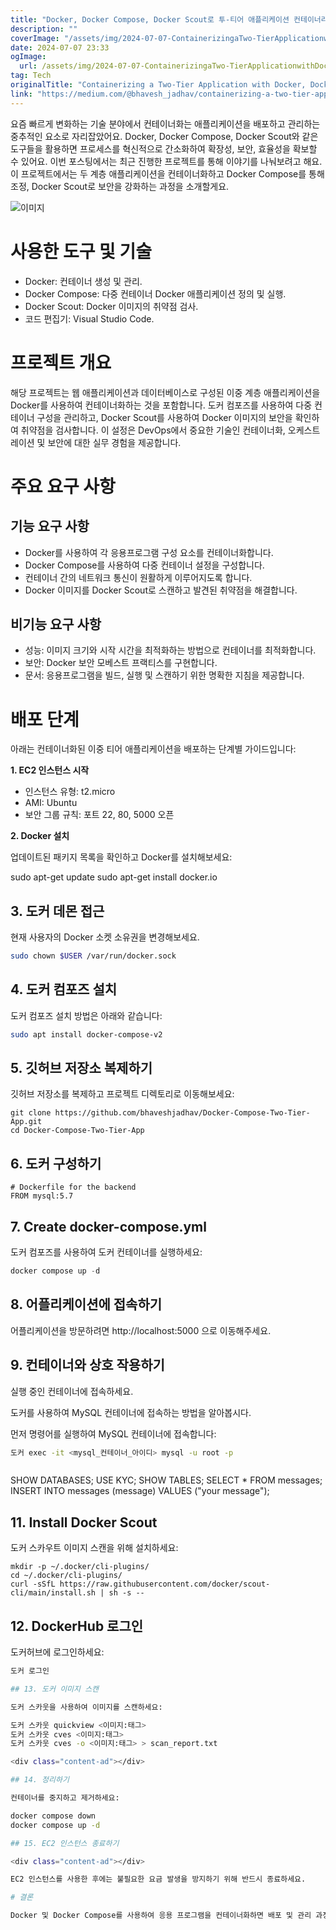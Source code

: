 ```yaml
---
title: "Docker, Docker Compose, Docker Scout로 투-티어 애플리케이션 컨테이너라이징 하는 방법"
description: ""
coverImage: "/assets/img/2024-07-07-ContainerizingaTwo-TierApplicationwithDockerDockerComposeandDockerScout_0.png"
date: 2024-07-07 23:33
ogImage: 
  url: /assets/img/2024-07-07-ContainerizingaTwo-TierApplicationwithDockerDockerComposeandDockerScout_0.png
tag: Tech
originalTitle: "Containerizing a Two-Tier Application with Docker, Docker Compose, and Docker Scout"
link: "https://medium.com/@bhavesh_jadhav/containerizing-a-two-tier-application-with-docker-docker-compose-and-docker-scout-a60c2e41d96b"
---
```



요즘 빠르게 변화하는 기술 분야에서 컨테이너화는 애플리케이션을 배포하고 관리하는 중추적인 요소로 자리잡았어요. Docker, Docker Compose, Docker Scout와 같은 도구들을 활용하면 프로세스를 혁신적으로 간소화하여 확장성, 보안, 효율성을 확보할 수 있어요. 이번 포스팅에서는 최근 진행한 프로젝트를 통해 이야기를 나눠보려고 해요. 이 프로젝트에서는 두 계층 애플리케이션을 컨테이너화하고 Docker Compose를 통해 조정, Docker Scout로 보안을 강화하는 과정을 소개할게요.

![이미지](/assets/img/2024-07-07-ContainerizingaTwo-TierApplicationwithDockerDockerComposeandDockerScout_0.png)

# 사용한 도구 및 기술

- Docker: 컨테이너 생성 및 관리.
- Docker Compose: 다중 컨테이너 Docker 애플리케이션 정의 및 실행.
- Docker Scout: Docker 이미지의 취약점 검사.
- 코드 편집기: Visual Studio Code.

<div class="content-ad"></div>

# 프로젝트 개요

해당 프로젝트는 웹 애플리케이션과 데이터베이스로 구성된 이중 계층 애플리케이션을 Docker를 사용하여 컨테이너화하는 것을 포함합니다. 도커 컴포즈를 사용하여 다중 컨테이너 구성을 관리하고, Docker Scout를 사용하여 Docker 이미지의 보안을 확인하여 취약점을 검사합니다. 이 설정은 DevOps에서 중요한 기술인 컨테이너화, 오케스트레이션 및 보안에 대한 실무 경험을 제공합니다.

# 주요 요구 사항

## 기능 요구 사항

<div class="content-ad"></div>

- Docker를 사용하여 각 응용프로그램 구성 요소를 컨테이너화합니다.
- Docker Compose를 사용하여 다중 컨테이너 설정을 구성합니다.
- 컨테이너 간의 네트워크 통신이 원활하게 이루어지도록 합니다.
- Docker 이미지를 Docker Scout로 스캔하고 발견된 취약점을 해결합니다.

## 비기능 요구 사항

- 성능: 이미지 크기와 시작 시간을 최적화하는 방법으로 컨테이너를 최적화합니다.
- 보안: Docker 보안 모베스트 프랙티스를 구현합니다.
- 문서: 응용프로그램을 빌드, 실행 및 스캔하기 위한 명확한 지침을 제공합니다.

# 배포 단계

<div class="content-ad"></div>

아래는 컨테이너화된 이중 티어 애플리케이션을 배포하는 단계별 가이드입니다:

**1. EC2 인스턴스 시작**

- 인스턴스 유형: t2.micro
- AMI: Ubuntu
- 보안 그룹 규칙: 포트 22, 80, 5000 오픈

**2. Docker 설치**

<div class="content-ad"></div>

업데이트된 패키지 목록을 확인하고 Docker를 설치해보세요:


sudo apt-get update
sudo apt-get install docker.io


## 3. 도커 데몬 접근

현재 사용자의 Docker 소켓 소유권을 변경해보세요.

<div class="content-ad"></div>

```bash
sudo chown $USER /var/run/docker.sock
```

## 4. 도커 컴포즈 설치

도커 컴포즈 설치 방법은 아래와 같습니다:

```bash
sudo apt install docker-compose-v2
```

<div class="content-ad"></div>

## 5. 깃허브 저장소 복제하기

깃허브 저장소를 복제하고 프로젝트 디렉토리로 이동해보세요:

```shell
git clone https://github.com/bhaveshjadhav/Docker-Compose-Two-Tier-App.git
cd Docker-Compose-Two-Tier-App
```

## 6. 도커 구성하기

<div class="content-ad"></div>

```docker
# Dockerfile for the backend
FROM mysql:5.7
```

## 7. Create docker-compose.yml

도커 컴포즈를 사용하여 도커 컨테이너를 실행하세요:

```js
docker compose up -d
```

<div class="content-ad"></div>

## 8. 어플리케이션에 접속하기

어플리케이션을 방문하려면 http://localhost:5000 으로 이동해주세요.

## 9. 컨테이너와 상호 작용하기

실행 중인 컨테이너에 접속하세요.

<div class="content-ad"></div>


도커를 사용하여 MySQL 컨테이너에 접속하는 방법을 알아봅시다.

먼저 명령어를 실행하여 MySQL 컨테이너에 접속합니다:

```bash
도커 exec -it <mysql_컨테이너_아이디> mysql -u root -p
```


<div class="content-ad"></div>

```sql
```


SHOW DATABASES;
USE KYC;
SHOW TABLES;
SELECT * FROM messages;
INSERT INTO messages (message) VALUES ("your message");


## 11. Install Docker Scout

<div class="content-ad"></div>

도커 스카우트 이미지 스캔을 위해 설치하세요:

```shell
mkdir -p ~/.docker/cli-plugins/
cd ~/.docker/cli-plugins/
curl -sSfL https://raw.githubusercontent.com/docker/scout-cli/main/install.sh | sh -s --
```

## 12. DockerHub 로그인

도커허브에 로그인하세요:

<div class="content-ad"></div>

```bash
도커 로그인

## 13. 도커 이미지 스캔

도커 스카웃을 사용하여 이미지를 스캔하세요:

도커 스카웃 quickview <이미지:태그>
도커 스카웃 cves <이미지:태그>
도커 스카웃 cves -o <이미지:태그> > scan_report.txt

<div class="content-ad"></div>

## 14. 정리하기

컨테이너를 중지하고 제거하세요:

docker compose down
docker compose up -d

## 15. EC2 인스턴스 종료하기

<div class="content-ad"></div>

EC2 인스턴스를 사용한 후에는 불필요한 요금 발생을 방지하기 위해 반드시 종료하세요.

# 결론

Docker 및 Docker Compose를 사용하여 응용 프로그램을 컨테이너화하면 배포 및 관리 과정이 단순화되며, Docker Scout와 같은 도구는 취약점을 식별하여 보안을 강화합니다. 이 프로젝트는 이러한 도구들을 실습해보는 기회를 제공하며, 현대적인 DevOps 실천법에서 그 중요성을 강조합니다.